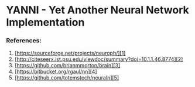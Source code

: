 # YANNI - Yet Another Neural Network Implementation

### References:

1. [https://sourceforge.net/projects/neuroph/][1]
2. [http://citeseerx.ist.psu.edu/viewdoc/summary?doi=10.1.1.46.8774][2]
3. [https://github.com/brianmmorton/brain][3]
4. [https://bitbucket.org/rgaul/nn][4]
5. [https://github.com/totemstech/neuraln][5]

[1]: https://sourceforge.net/projects/neuroph/
[2]: http://citeseerx.ist.psu.edu/viewdoc/summary?doi=10.1.1.46.8774
[3]: https://github.com/brianmmorton/brain
[4]: https://bitbucket.org/rgaul/nn
[5]: https://github.com/totemstech/neuraln
